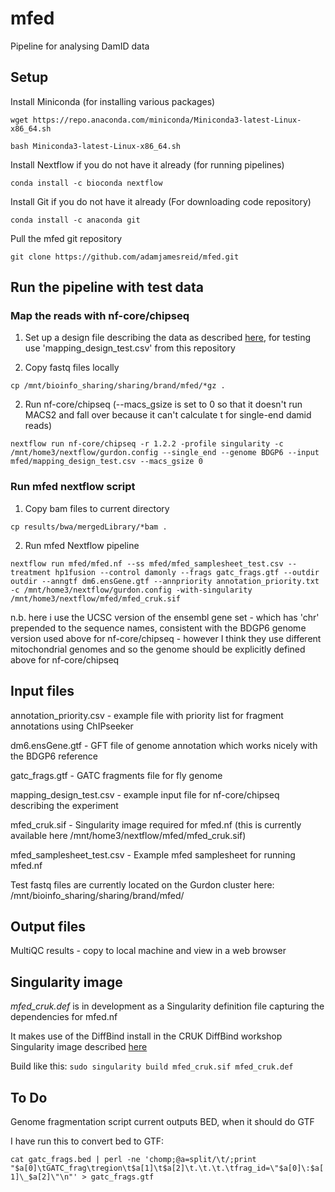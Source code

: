 # mfed
Pipeline for analysing DamID data

## Setup
Install Miniconda (for installing various packages)

`wget https://repo.anaconda.com/miniconda/Miniconda3-latest-Linux-x86_64.sh`

`bash Miniconda3-latest-Linux-x86_64.sh`

Install Nextflow if you do not have it already (for running pipelines)

`conda install -c bioconda nextflow`

Install Git if you do not have it already (For downloading code repository)

`conda install -c anaconda git`

Pull the mfed git repository

`git clone https://github.com/adamjamesreid/mfed.git`

## Run the pipeline with test data
### Map the reads with nf-core/chipseq 
1. Set up a design file describing the data as described [here](https://nf-co.re/chipseq/1.2.2/usage), for testing use 'mapping_design_test.csv' from this repository

2. Copy fastq files locally

`cp /mnt/bioinfo_sharing/sharing/brand/mfed/*gz .`

2. Run nf-core/chipseq (--macs_gsize is set to 0 so that it doesn't run MACS2 and fall over because it can't calculate t for single-end damid reads)

`nextflow run nf-core/chipseq -r 1.2.2 -profile singularity -c /mnt/home3/nextflow/gurdon.config --single_end --genome BDGP6 --input mfed/mapping_design_test.csv --macs_gsize 0`

### Run mfed nextflow script 

1. Copy bam files to current directory

`cp results/bwa/mergedLibrary/*bam .`

2. Run mfed Nextflow pipeline

`nextflow run mfed/mfed.nf --ss mfed/mfed_samplesheet_test.csv --treatment hp1fusion --control damonly --frags gatc_frags.gtf --outdir outdir --anngtf dm6.ensGene.gtf --annpriority annotation_priority.txt -c /mnt/home3/nextflow/gurdon.config -with-singularity /mnt/home3/nextflow/mfed/mfed_cruk.sif`

n.b. here i use the UCSC version of the ensembl gene set - which has 'chr' prepended to the sequence names, consistent with the BDGP6 genome version used above for nf-core/chipseq - however I think they use different mitochondrial genomes and so the genome should be explicitly defined above for nf-core/chipseq

## Input files
annotation_priority.csv - example file with priority list for fragment annotations using ChIPseeker

dm6.ensGene.gtf - GFT file of genome annotation which works nicely with the BDGP6 reference

gatc_frags.gtf - GATC fragments file for fly genome

mapping_design_test.csv - example input file for nf-core/chipseq describing the experiment

mfed_cruk.sif - Singularity image required for mfed.nf (this is currently available here /mnt/home3/nextflow/mfed/mfed_cruk.sif)

mfed_samplesheet_test.csv - Example mfed samplesheet for running mfed.nf

Test fastq files are currently located on the Gurdon cluster here: /mnt/bioinfo_sharing/sharing/brand/mfed/

## Output files

MultiQC results - copy to local machine and view in a web browser

## Singularity image
*mfed_cruk.def* is in development as a Singularity definition file capturing the dependencies for mfed.nf

It makes use of the DiffBind install in the CRUK DiffBind workshop Singularity image described [here](https://www.cruk.cam.ac.uk/core-facilities/bioinformatics-core/software/diffbind-tool-for-chip-seq-and-atac-seq-analysis)

Build like this: `sudo singularity build mfed_cruk.sif mfed_cruk.def`

## To Do
Genome fragmentation script current outputs BED, when it should do GTF

I have run this to convert bed to GTF:

`cat gatc_frags.bed | perl -ne 'chomp;@a=split/\t/;print "$a[0]\tGATC_frag\tregion\t$a[1]\t$a[2]\t.\t.\t.\tfrag_id=\"$a[0]\:$a[1]\_$a[2]\"\n"' > gatc_frags.gtf`
